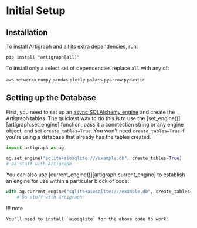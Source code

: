 # Initial Setup

## Installation

To install Artigraph and all its extra dependencies, run:

```
pip install "artigraph[all]"
```

To install only a select set of dependencies replace `all` with any of:

`aws` `networkx` `numpy` `pandas` `plotly` `polars` `pyarrow` `pydantic`

## Setting up the Database

First, you need to set up an
[async SQLAlchemy engine](https://docs.sqlalchemy.org/en/20/orm/extensions/asyncio.html#sqlalchemy.ext.asyncio.create_async_engine)
and create the Artigraph tables. The quickest way to do this is to use the
[set_engine()][artigraph.set_engine] function, pass it a conntection string or any
engine object, and set `create_tables=True`. You won't need `create_tables=True` if
you're using a database that already has the tables created.

```python
import artigraph as ag

ag.set_engine("sqlite+aiosqlite:///example.db", create_tables=True)
# Do stuff with Artigraph
```

You can also use [current_engine()][artigraph.current_engine] to establish an engine for
use within a particular block of code:

```python
with ag.current_engine("sqlite+aiosqlite:///example.db", create_tables=True):
    # Do stuff with Artigraph
```

!!! note

    You'll need to install `aiosqlite` for the above code to work.
